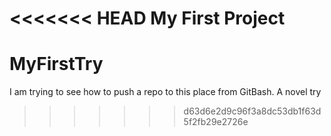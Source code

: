 <<<<<<< HEAD
My First Project
=======
# MyFirstTry
I am trying to see how to push a repo to this place from GitBash. A novel try
>>>>>>> d63d6e2d9c96f3a8dc53db1f63d5f2fb29e2726e
